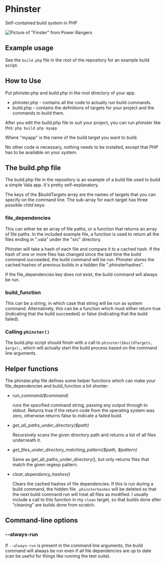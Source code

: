 # Phinster
Self-contained build system in PHP

![Picture of "Finster" from Power Rangers](http://www.rovang.org/wiki/finster.jpg "Phinster is named after the monster-maker 'Finster' from Power Rangers")

## Example usage
See the ```build.php``` file in the root of the repository for an example build script.

## How to Use
Put phinster.php and build.php in the root directory of your app.  
* phinster.php - contains all the code to actually run build commands.  
* build.php - contains the definitions of targets for your project and the commands to build them.

After you edit the build.php file to suit your project, you can run phinster like this:
```php build.php myapp```

Where "myapp" is the name of the build target you want to build.

No other code is necessary, nothing needs to be installed, except that PHP has to be available on your system.

## The build.php file
The build.php file in the repository is an example of a build file used to build a simple Vala app.  It's pretty self-explanatory.

The keys of the $buildTargets array are the names of targets that you can specify on the command line.  The sub-array for each target has three possible child keys:

### file_dependencies
This can either be an array of file paths, or a function that returns an array of file paths.  In the included example file, a function is used to
return all the files ending in ".vala" under the "src" directory.

Phinster will take a hash of each file and compare it to a cached hash.  If the hash of one or more files has changed since the last time the build command succeeded, the build command will be run.  Phinster stores the cached hashes of previous builds in a hidden file ".phinsterhashes".

If the file_dependencies key does not exist, the build command will always be run.

### build_function
This can be a string, in which case that string will be run as system command.  Alternatively, this can be a function which must either return true (indicating that the build succeeded) or false (indicating that the build failed).

### Calling ```phinster()```
The build.php script should finish with a call to ```phinster($buildTargets, $argv);```, which will actually start the build process based on the command line arguments.

## Helper functions
The phinster.php file defines some helper functions which can make your file_dependencies and build_function a bit shorter:
* *run_command($command)*

  runs the specified command string, passing any output through to stdout.  Returns true if the return code from the operating system was zero, otherwise returns false to indicate a failed build.
* *get_all_paths_under_directory($path)*

  Recursively scans the given directory path and returns a list of all files underneath it.
* *get_files_under_directory_matching_pattern($path, $pattern)*

  Same as get_all_paths_under_directory(), but only returns files that match the given regexp pattern.

* *clear_dependency_hashes()*

    Clears the cached hashes of file dependencies.  If this is run during a build command, the hidden file ```.phinsterhashes``` will be deleted so that the next build command run will treat all files as modified.  I usually include a call to this function in my ```clean``` target, so that builds done after "cleaning" are builds done from scratch.

## Command-line options
### --always-run
If ```--always-run``` is present in the command line arguments, the build command will always be run even if all file dependencies are up to date (can be useful for things like running the test suite).
